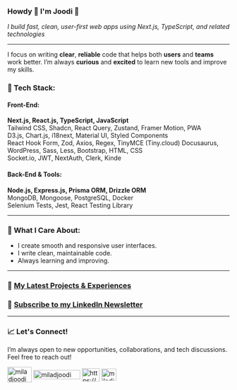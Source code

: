 ### Howdy 👋 I'm Joodi 🤝  
*I build fast, clean, user-first web apps using Next.js, TypeScript, and related technologies*

---

I focus on writing **clear**, **reliable** code that helps both **users** and **teams** work better. I’m always **curious** and **excited** to learn new tools and improve my skills.

### 🔹 Tech Stack:

#### Front-End:  
**Next.js, React.js, TypeScript, JavaScript**  
Tailwind CSS, Shadcn, React Query, Zustand, Framer Motion, PWA  
D3.js, Chart.js, i18next, Material UI, Styled Components  
React Hook Form, Zod, Axios, Regex, TinyMCE (Tiny.cloud)
Docusaurus, WordPress, Sass, Less, Bootstrap, HTML, CSS  
Socket.io, JWT, NextAuth, Clerk, Kinde


#### Back-End & Tools:
**Node.js, Express.js, Prisma ORM, Drizzle ORM**  
MongoDB, Mongoose, PostgreSQL, Docker  
Selenium Tests, Jest, React Testing Library  

---

### 📌 What I Care About:

- I create smooth and responsive user interfaces.
- I write clean, maintainable code.
- Always learning and improving.

---

###  📢 [My Latest Projects & Experiences](https://joodi.me/projects)
### 📰 [Subscribe to my LinkedIn Newsletter](https://www.linkedin.com/newsletters/7288134016199778306/)

---

### 📈 Let's Connect!
I’m always open to new opportunities, collaborations, and tech discussions. Feel free to reach out!

<p align="left">
     <a href="https://dev.to/joodi" target="blank"
    ><img
      align="center"
      src="https://s6.uupload.ir/files/dev_c7ch.png"
      alt="miladjoodi"
      height="35"
      width="55"
  /></a>
  <a href="https://medium.com/@Joodi" target="blank"
    ><img
      align="center"
      src="https://upload.wikimedia.org/wikipedia/commons/thumb/b/b1/Medium_logo_Wordmark_Black.svg/1280px-Medium_logo_Wordmark_Black.svg.png"
      alt="miladjoodi"
      height="21"
      width="106"
  /></a>
  <a
    href="https://www.linkedin.com/in/joodi/"
    target="blank"
    ><img
      align="center"
      src="https://raw.githubusercontent.com/rahuldkjain/github-profile-readme-generator/master/src/images/icons/Social/linked-in-alt.svg"
      alt="https://www.linkedin.com/in/miladjoodi/"
      height="30"
      width="40"
  /></a>
   <a href="mailto:MiladJoodi1@gmail.com" target="blank"
    ><img
      align="center"
      src="https://upload.wikimedia.org/wikipedia/commons/thumb/7/7e/Gmail_icon_%282020%29.svg/1280px-Gmail_icon_%282020%29.svg.png"
      alt="miladjoodi"
      height="27"
      width="34"
  /></a>
</p>


